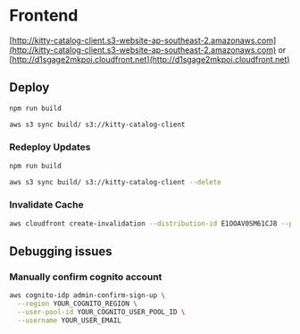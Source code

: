 # Frontend

[http://kitty-catalog-client.s3-website-ap-southeast-2.amazonaws.com](http://kitty-catalog-client.s3-website-ap-southeast-2.amazonaws.com) or [http://d1sgage2mkpoi.cloudfront.net](http://d1sgage2mkpoi.cloudfront.net)

## Deploy

```bash
npm run build

aws s3 sync build/ s3://kitty-catalog-client
```

### Redeploy Updates

```bash
npm run build

aws s3 sync build/ s3://kitty-catalog-client --delete
```

### Invalidate Cache

```bash
aws cloudfront create-invalidation --distribution-id E1OOAV0SM61CJ8 --paths "/*"
```


## Debugging issues

### Manually confirm cognito account

```bash
aws cognito-idp admin-confirm-sign-up \
  --region YOUR_COGNITO_REGION \
  --user-pool-id YOUR_COGNITO_USER_POOL_ID \
  --username YOUR_USER_EMAIL
```
